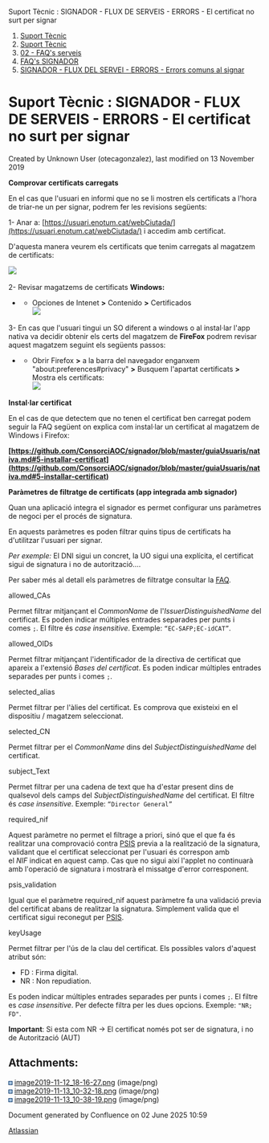 Suport Tècnic : SIGNADOR - FLUX DE SERVEIS - ERRORS - El certificat no surt per signar  

1.  [Suport Tècnic](index.html)
2.  [Suport Tècnic](13893782.html)
3.  [02 - FAQ's serveis](26313393.html)
4.  [FAQ's SIGNADOR](30867480.html)
5.  [SIGNADOR - FLUX DEL SERVEI - ERRORS - Errors comuns al signar](SIGNADOR---FLUX-DEL-SERVEI---ERRORS---Errors-comuns-al-signar_41519394.html)

Suport Tècnic : SIGNADOR - FLUX DE SERVEIS - ERRORS - El certificat no surt per signar
======================================================================================

Created by Unknown User (otecagonzalez), last modified on 13 November 2019

**Comprovar certificats carregats**

En el cas que l'usuari en informi que no se li mostren els certificats a l'hora de triar-ne un per signar, podrem fer les revisions següents:

  

1- Anar a: [https://usuari.enotum.cat/webCiutada/](https://usuari.enotum.cat/webCiutada/) i accedim amb certificat.

D'aquesta manera veurem els certificats que tenim carregats al magatzem de certificats:

![](attachments/30867609/30867610.png)

  

2- Revisar magatzems de certificats **Windows:**

*   *   Opciones de Intenet **>** Contenido **>** Certificados  
        ![](attachments/30867609/30867662.png)

  

3- En cas que l'usuari tingui un SO diferent a windows o al instal·lar l'app nativa va decidir obtenir els certs del magatzem de **FireFox** podrem revisar aquest magatzem seguint els següents passos:

*   *   Obrir Firefox **\>** a la barra del navegador enganxem "about:preferences#privacy" **\>** Busquem l'apartat certificats **\>** Mostra els certificats:  
        ![](attachments/30867609/30867663.png)

  

  

**Instal·lar certificat**

En el cas de que detectem que no tenen el certificat ben carregat podem seguir la FAQ següent on explica com instal·lar un certificat al magatzem de Windows i Firefox:

****[https://github.com/ConsorciAOC/signador/blob/master/guiaUsuaris/nativa.md#5-installar-certificat](https://github.com/ConsorciAOC/signador/blob/master/guiaUsuaris/nativa.md#5-installar-certificat)****

**Paràmetres de filtratge de certificats (app integrada amb signador)**

Quan una aplicació integra el signador es permet configurar uns paràmetres de negoci per el procés de signatura.

En aquests paràmetres es poden filtrar quins tipus de certificats ha d'utilitzar l'usuari per signar.

_Per exemple:_ El DNI sigui un concret, la UO sigui una explícita, el certificat sigui de signatura i no de autorització....

  

Per saber més al detall els paràmetres de filtratge consultar la [FAQ](https://github.com/ConsorciAOC/signador#27-filtres-de-certificats-certs_cfg).

allowed\_CAs

Permet filtrar mitjançant el _CommonName_ de l'_IssuerDistinguishedName_ del certificat. Es poden indicar múltiples entrades separades per punts i comes `;`. El filtre és _case insensitive_. Exemple: `“EC-SAFP;EC-idCAT”`.

allowed\_OIDs

Permet filtrar mitjançant l'identificador de la directiva de certificat que apareix a l'extensió _Bases del certificat_. Es poden indicar múltiples entrades separades per punts i comes `;`.

selected\_alias

Permet filtrar per l'àlies del certificat. Es comprova que existeixi en el dispositiu / magatzem seleccionat.

selected\_CN

Permet filtrar per el _CommonName_ dins del _SubjectDistinguishedName_ del certificat.

subject\_Text

Permet filtrar per una cadena de text que ha d'estar present dins de qualsevol dels camps del _SubjectDistinguishedName_ del certificat. El filtre és _case insensitive_. Exemple: `“Director General”`

required\_nif

Aquest paràmetre no permet el filtrage a priori, sinó que el que fa és realitzar una comprovació contra [PSIS](http://web.aoc.cat/blog/serveis/validador/) previa a la realització de la signatura, validant que el certificat seleccionat per l'usuari és correspon amb el _NIF_ indicat en aquest camp. Cas que no sigui així l'applet no continuarà amb l'operació de signatura i mostrarà el missatge d'error corresponent.

psis\_validation

Igual que el paràmetre required\_nif aquest paràmetre fa una validació previa del certificat abans de realitzar la signatura. Simplement valida que el certificat sigui reconegut per [PSIS](http://web.aoc.cat/blog/serveis/validador/).

keyUsage

Permet filtrar per l'ús de la clau del certificat. Els possibles valors d'aquest atribut són:

*   FD : Firma digital.
*   NR : Non repudiation.

Es poden indicar múltiples entrades separades per punts i comes `;`. El filtre es _case insensitive_. Per defecte filtra per les dues opcions. Exemple: `"NR; FD"`.

**Important**: Si esta com NR → El certificat només pot ser de signatura, i no de Autorització (AUT)

  

  

Attachments:
------------

![](images/icons/bullet_blue.gif) [image2019-11-12\_18-16-27.png](attachments/30867609/30867610.png) (image/png)  
![](images/icons/bullet_blue.gif) [image2019-11-13\_10-32-18.png](attachments/30867609/30867662.png) (image/png)  
![](images/icons/bullet_blue.gif) [image2019-11-13\_10-38-19.png](attachments/30867609/30867663.png) (image/png)  

Document generated by Confluence on 02 June 2025 10:59

[Atlassian](http://www.atlassian.com/)